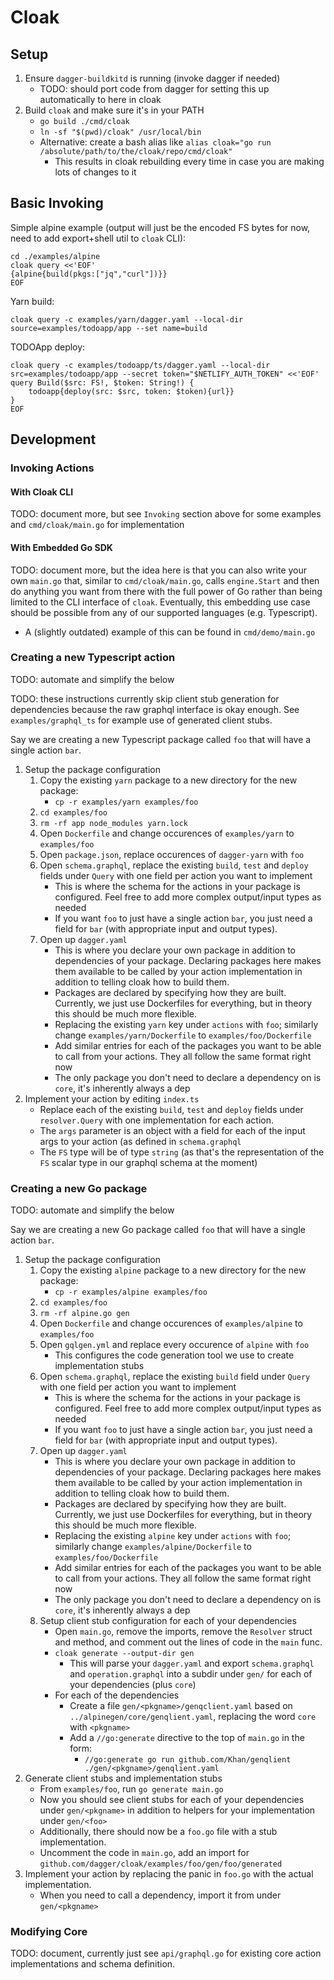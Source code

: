 # Cloak

## Setup

1. Ensure `dagger-buildkitd` is running (invoke dagger if needed)
   - TODO: should port code from dagger for setting this up automatically to here in cloak
2. Build `cloak` and make sure it's in your PATH
   - `go build ./cmd/cloak`
   - `ln -sf "$(pwd)/cloak" /usr/local/bin`
   - Alternative: create a bash alias like `alias cloak="go run /absolute/path/to/the/cloak/repo/cmd/cloak"`
     - This results in cloak rebuilding every time in case you are making lots of changes to it

## Basic Invoking

Simple alpine example (output will just be the encoded FS bytes for now, need to add export+shell util to `cloak` CLI):

```console
cd ./examples/alpine
cloak query <<'EOF'
{alpine{build(pkgs:["jq","curl"])}}
EOF
```

Yarn build:

```console
cloak query -c examples/yarn/dagger.yaml --local-dir source=examples/todoapp/app --set name=build
```

TODOApp deploy:

```console
cloak query -c examples/todoapp/ts/dagger.yaml --local-dir src=examples/todoapp/app --secret token="$NETLIFY_AUTH_TOKEN" <<'EOF'
query Build($src: FS!, $token: String!) {
    todoapp{deploy(src: $src, token: $token){url}}
}
EOF
```

## Development

### Invoking Actions

#### With Cloak CLI

TODO: document more, but see `Invoking` section above for some examples and `cmd/cloak/main.go` for implementation

#### With Embedded Go SDK

TODO: document more, but the idea here is that you can also write your own `main.go` that, similar to `cmd/cloak/main.go`, calls `engine.Start` and then do anything you want from there with the full power of Go rather than being limited to the CLI interface of `cloak`. Eventually, this embedding use case should be possible from any of our supported languages (e.g. Typescript).

- A (slightly outdated) example of this can be found in `cmd/demo/main.go`

### Creating a new Typescript action

TODO: automate and simplify the below

TODO: these instructions currently skip client stub generation for dependencies because the raw graphql interface is okay enough. See `examples/graphql_ts` for example use of generated client stubs.

Say we are creating a new Typescript package called `foo` that will have a single action `bar`.

1. Setup the package configuration
   1. Copy the existing `yarn` package to a new directory for the new package:
      - `cp -r examples/yarn examples/foo`
   1. `cd examples/foo`
   1. `rm -rf app node_modules yarn.lock`
   1. Open `Dockerfile` and change occurences of `examples/yarn` to `examples/foo`
   1. Open `package.json`, replace occurences of `dagger-yarn` with `foo`
   1. Open `schema.graphql`, replace the existing `build`, `test` and `deploy` fields under `Query` with one field per action you want to implement
      - This is where the schema for the actions in your package is configured. Feel free to add more complex output/input types as needed
      - If you want `foo` to just have a single action `bar`, you just need a field for `bar` (with appropriate input and output types).
   1. Open up `dagger.yaml`
      - This is where you declare your own package in addition to dependencies of your package. Declaring packages here makes them available to be called by your action implementation in addition to telling cloak how to build them.
      - Packages are declared by specifying how they are built. Currently, we just use Dockerfiles for everything, but in theory this should be much more flexible.
      - Replacing the existing `yarn` key under `actions` with `foo`; similarly change `examples/yarn/Dockerfile` to `examples/foo/Dockerfile`
      - Add similar entries for each of the packages you want to be able to call from your actions. They all follow the same format right now
      - The only package you don't need to declare a dependency on is `core`, it's inherently always a dep
1. Implement your action by editing `index.ts`
   - Replace each of the existing `build`, `test` and `deploy` fields under `resolver.Query` with one implementation for each action.
   - The `args` parameter is an object with a field for each of the input args to your action (as defined in `schema.graphql`
   - The `FS` type will be of type `string` (as that's the representation of the `FS` scalar type in our graphql schema at the moment)

### Creating a new Go package

TODO: automate and simplify the below

Say we are creating a new Go package called `foo` that will have a single action `bar`.

1. Setup the package configuration
   1. Copy the existing `alpine` package to a new directory for the new package:
      - `cp -r examples/alpine examples/foo`
   1. `cd examples/foo`
   1. `rm -rf alpine.go gen`
   1. Open `Dockerfile` and change occurences of `examples/alpine` to `examples/foo`
   1. Open `gqlgen.yml` and replace every occurence of `alpine` with `foo`
      - This configures the code generation tool we use to create implementation stubs
   1. Open `schema.graphql`, replace the existing `build` field under `Query` with one field per action you want to implement
      - This is where the schema for the actions in your package is configured. Feel free to add more complex output/input types as needed
      - If you want `foo` to just have a single action `bar`, you just need a field for `bar` (with appropriate input and output types).
   1. Open up `dagger.yaml`
      - This is where you declare your own package in addition to dependencies of your package. Declaring packages here makes them available to be called by your action implementation in addition to telling cloak how to build them.
      - Packages are declared by specifying how they are built. Currently, we just use Dockerfiles for everything, but in theory this should be much more flexible.
      - Replacing the existing `alpine` key under `actions` with `foo`; similarly change `examples/alpine/Dockerfile` to `examples/foo/Dockerfile`
      - Add similar entries for each of the packages you want to be able to call from your actions. They all follow the same format right now
      - The only package you don't need to declare a dependency on is `core`, it's inherently always a dep
   1. Setup client stub configuration for each of your dependencies
      - Open `main.go`, remove the imports, remove the `Resolver` struct and method, and comment out the lines of code in the `main` func.
      - `cloak generate --output-dir gen`
        - This will parse your `dagger.yaml` and export `schema.graphql` and `operation.graphql` into a subdir under `gen/` for each of your dependencies (plus `core`)
      - For each of the dependencies
        - Create a file `gen/<pkgname>/genqclient.yaml` based on `../alpinegen/core/genqlient.yaml`, replacing the word `core` with `<pkgname>`
        - Add a `//go:generate` directive to the top of `main.go` in the form:
          - `//go:generate go run github.com/Khan/genqlient ./gen/<pkgname>/genqlient.yaml`
1. Generate client stubs and implementation stubs
   - From `examples/foo`, run `go generate main.go`
   - Now you should see client stubs for each of your dependencies under `gen/<pkgname>` in addition to helpers for your implementation under `gen/<foo>`
   - Additionally, there should now be a `foo.go` file with a stub implementation.
   - Uncomment the code in `main.go`, add an import for `github.com/dagger/cloak/examples/foo/gen/foo/generated`
1. Implement your action by replacing the panic in `foo.go` with the actual implementation.
   - When you need to call a dependency, import it from under `gen/<pkgname>`

### Modifying Core

TODO: document, currently just see `api/graphql.go` for existing core action implementations and schema definition.
